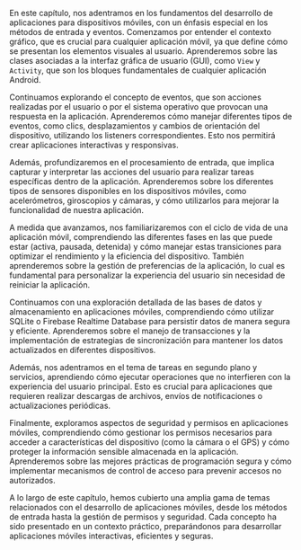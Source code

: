 En este capítulo, nos adentramos en los fundamentos del desarrollo de aplicaciones para dispositivos móviles, con un énfasis especial en los métodos de entrada y eventos. Comenzamos por entender el contexto gráfico, que es crucial para cualquier aplicación móvil, ya que define cómo se presentan los elementos visuales al usuario. Aprenderemos sobre las clases asociadas a la interfaz gráfica de usuario (GUI), como `View` y `Activity`, que son los bloques fundamentales de cualquier aplicación Android.

Continuamos explorando el concepto de eventos, que son acciones realizadas por el usuario o por el sistema operativo que provocan una respuesta en la aplicación. Aprenderemos cómo manejar diferentes tipos de eventos, como clics, desplazamientos y cambios de orientación del dispositivo, utilizando los listeners correspondientes. Esto nos permitirá crear aplicaciones interactivas y responsivas.

Además, profundizaremos en el procesamiento de entrada, que implica capturar y interpretar las acciones del usuario para realizar tareas específicas dentro de la aplicación. Aprenderemos sobre los diferentes tipos de sensores disponibles en los dispositivos móviles, como acelerómetros, giroscopios y cámaras, y cómo utilizarlos para mejorar la funcionalidad de nuestra aplicación.

A medida que avanzamos, nos familiarizaremos con el ciclo de vida de una aplicación móvil, comprendiendo las diferentes fases en las que puede estar (activa, pausada, detenida) y cómo manejar estas transiciones para optimizar el rendimiento y la eficiencia del dispositivo. También aprenderemos sobre la gestión de preferencias de la aplicación, lo cual es fundamental para personalizar la experiencia del usuario sin necesidad de reiniciar la aplicación.

Continuamos con una exploración detallada de las bases de datos y almacenamiento en aplicaciones móviles, comprendiendo cómo utilizar SQLite o Firebase Realtime Database para persistir datos de manera segura y eficiente. Aprenderemos sobre el manejo de transacciones y la implementación de estrategias de sincronización para mantener los datos actualizados en diferentes dispositivos.

Además, nos adentramos en el tema de tareas en segundo plano y servicios, aprendiendo cómo ejecutar operaciones que no interfieren con la experiencia del usuario principal. Esto es crucial para aplicaciones que requieren realizar descargas de archivos, envíos de notificaciones o actualizaciones periódicas.

Finalmente, exploramos aspectos de seguridad y permisos en aplicaciones móviles, comprendiendo cómo gestionar los permisos necesarios para acceder a características del dispositivo (como la cámara o el GPS) y cómo proteger la información sensible almacenada en la aplicación. Aprenderemos sobre las mejores prácticas de programación segura y cómo implementar mecanismos de control de acceso para prevenir accesos no autorizados.

A lo largo de este capítulo, hemos cubierto una amplia gama de temas relacionados con el desarrollo de aplicaciones móviles, desde los métodos de entrada hasta la gestión de permisos y seguridad. Cada concepto ha sido presentado en un contexto práctico, preparándonos para desarrollar aplicaciones móviles interactivas, eficientes y seguras.

